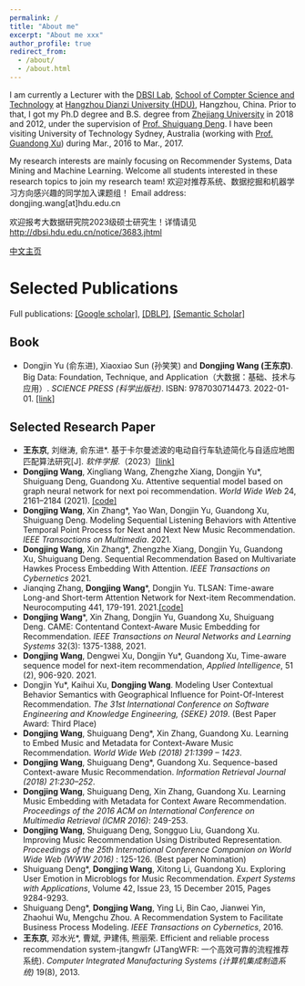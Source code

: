 ```yaml
---
permalink: /
title: "About me"
excerpt: "About me xxx"
author_profile: true
redirect_from: 
  - /about/
  - /about.html
---
```


I am currently a Lecturer with the [DBSI Lab](http://dbsi.hdu.edu.cn/), [School of Compter Science and Technology](https://computer.hdu.edu.cn/computer_en/) at [Hangzhou Dianzi University (HDU)](http://www.hdu.edu.cn/en/), Hangzhou, China. 
Prior to that, I got my Ph.D degree and B.S. degree from [Zhejiang University](https://www.zju.edu.cn/english/) in 2018 and 2012, under the supervision of [Prof. Shuiguang Deng](https://person.zju.edu.cn/shuiguang). I have been visiting University of Technology Sydney, Australia (working with [Prof. Guandong Xu](https://profiles.uts.edu.au/Guandong.Xu)) during Mar., 2016 to Mar., 2017.

My research interests are mainly focusing on Recommender Systems, Data Mining and Machine Learning. Welcome all students interested in these research topics to join my research team!
欢迎对推荐系统、数据挖掘和机器学习方向感兴趣的同学加入课题组！
Email address: dongjing.wang[at]hdu.edu.cn

欢迎报考大数据研究院2023级硕士研究生！详情请见 http://dbsi.hdu.edu.cn/notice/3683.jhtml

[中文主页](http://faculty.hdu.edu.cn/jsjxy/wdj/main.htm)

Selected Publications
======
Full publications: [[Google scholar]](https://scholar.google.com/citations?user=D1_RC_kAAAAJ&hl=zh-CN), [[DBLP]](https://dblp.org/pid/121/4337.html), [[Semantic Scholar]](https://www.semanticscholar.org/author/2940191)

## Book
- Dongjin Yu (俞东进), Xiaoxiao Sun (孙笑笑) and **Dongjing Wang (王东京)**. Big Data: Foundation, Technique, and Application（大数据：基础、技术与应用）. *SCIENCE PRESS (科学出版社)*. ISBN: 9787030714473. 2022-01-01. [[link]](https://item.jd.com/13621500.html)

## Selected Research Paper
- **王东京**, 刘继涛, 俞东进\*. 基于卡尔曼滤波的电动自行车轨迹简化与自适应地图匹配算法研究[J]. *软件学报*.（2023）[[link]](http://www.jos.org.cn/jos/article/abstract/La006)
- **Dongjing Wang**, Xingliang Wang, Zhengzhe Xiang, Dongjin Yu\*, Shuiguang Deng, Guandong Xu. Attentive sequential model based on graph neural network for next poi recommendation. *World Wide Web* 24, 2161–2184 (2021). [[code]](https://github.com/HduDBSI/ASGNN)
- **Dongjing Wang**, Xin Zhang\*, Yao Wan, Dongjin Yu, Guandong Xu, Shuiguang Deng. Modeling Sequential Listening Behaviors with Attentive Temporal Point Process for Next and Next New Music Recommendation. *IEEE Transactions on Multimedia*. 2021.
- **Dongjing Wang**, Xin Zhang\*, Zhengzhe Xiang, Dongjin Yu, Guandong Xu, Shuiguang Deng. Sequential Recommendation Based on Multivariate Hawkes Process Embedding With Attention. *IEEE Transactions on Cybernetics* 2021.
- Jianqing Zhang, **Dongjing Wang**\*, Dongjin Yu. TLSAN: Time-aware Long-and Short-term Attention Network for Next-item Recommendation. Neurocomputing 441, 179-191. 2021.[[code]](https://github.com/TsingZ0/TLSAN)
- **Dongjing Wang**\*, Xin Zhang, Dongjin Yu, Guandong Xu, Shuiguang Deng. CAME: Contentand Context-Aware Music Embedding for Recommendation. *IEEE Transactions on Neural Networks and Learning Systems* 32(3): 1375-1388, 2021.
- **Dongjing Wang**, Dengwei Xu, Dongjin Yu\*, Guandong Xu, Time-aware sequence model for next-item recommendation, *Applied Intelligence*, 51 (2), 906-920. 2021.
- Dongjin Yu\*, Kaihui Xu, **Dongjing Wang**. Modeling User Contextual Behavior Semantics with Geographical Influence for Point-Of-Interest Recommendation. *The 31st International Conference on Software Engineering and Knowledge Engineering, {SEKE} 2019*. (Best Paper Award: Third Place)
- **Dongjing Wang**, Shuiguang Deng\*, Xin Zhang, Guandong Xu. Learning to Embed Music and Metadata for Context-Aware Music Recommendation. *World Wide Web (2018) 21:1399 – 1423*.
- **Dongjing Wang**, Shuiguang Deng\*, Guandong Xu. Sequence-based Context-aware Music Recommendation. *Information Retrieval Journal (2018) 21:230–252*.
- **Dongjing Wang**, Shuiguang Deng, Xin Zhang, Guandong Xu. Learning Music Embedding with Metadata for Context Aware Recommendation. *Proceedings of the 2016 ACM on International Conference on Multimedia Retrieval (ICMR 2016)*: 249-253.
- **Dongjing Wang**, Shuiguang Deng, Songguo Liu, Guandong Xu. Improving Music Recommendation Using Distributed Representation. *Proceedings of the 25th International Conference Companion on World Wide Web (WWW 2016)* : 125-126. (Best paper Nomination)
- Shuiguang Deng\*, **Dongjing Wang**, Xitong Li, Guandong Xu. Exploring User Emotion in Microblogs for Music Recommendation. *Expert Systems with Applications*, Volume 42, Issue 23, 15 December 2015, Pages 9284-9293.
- Shuiguang Deng\*, **Dongjing Wang**, Ying Li, Bin Cao, Jianwei Yin, Zhaohui Wu, Mengchu Zhou. A Recommendation System to Facilitate Business Process Modeling. *IEEE Transactions on Cybernetics*, 2016. 
- **王东京**, 邓水光\*, 曹斌, 尹建伟, 熊丽荣. Efficient and reliable process recommendation system-jtangwfr (JTangWFR: 一个高效可靠的流程推荐系统). *Computer Integrated Manufacturing Systems (计算机集成制造系统)* 19(8), 2013. 

